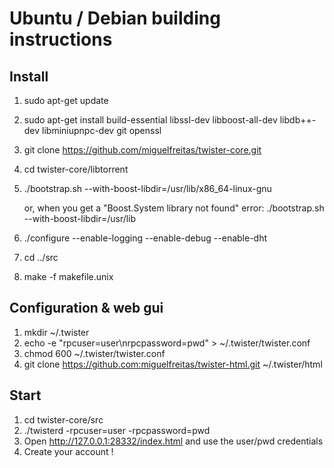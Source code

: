 # Ubuntu / Debian building instructions

## Install

1. sudo apt-get update
2. sudo apt-get install build-essential libssl-dev libboost-all-dev libdb++-dev libminiupnpc-dev git openssl
3. git clone https://github.com/miguelfreitas/twister-core.git
4. cd twister-core/libtorrent
5. ./bootstrap.sh --with-boost-libdir=/usr/lib/x86_64-linux-gnu 

	or, when you get a "Boost.System library not found" error: ./bootstrap.sh --with-boost-libdir=/usr/lib
6. ./configure --enable-logging --enable-debug --enable-dht
7. cd ../src
8. make -f makefile.unix

## Configuration & web gui

1. mkdir ~/.twister
2. echo -e "rpcuser=user\nrpcpassword=pwd" > ~/.twister/twister.conf
3. chmod 600 ~/.twister/twister.conf
4. git clone https://github.com:miguelfreitas/twister-html.git ~/.twister/html

## Start

1. cd twister-core/src
2. ./twisterd -rpcuser=user -rpcpassword=pwd
3. Open http://127.0.0.1:28332/index.html and use the user/pwd credentials
4. Create your account !

